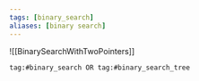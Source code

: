 ```yaml
---
tags: [binary_search]
aliases: [binary search]
---
```

![[BinarySearchWithTwoPointers]]
```query
tag:#binary_search OR tag:#binary_search_tree
```
